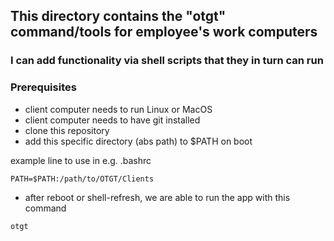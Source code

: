 ## This directory contains the "otgt" command/tools for employee's work computers

### I can add functionality via shell scripts that they in turn can run

### Prerequisites
* client computer needs to run Linux or MacOS
* client computer needs to have git installed
* clone this repository
* add this specific directory (abs path) to $PATH on boot

example line to use in e.g. .bashrc
```
PATH=$PATH:/path/to/OTGT/Clients
```

* after reboot or shell-refresh, we are able to run the app with this command
```
otgt
```
